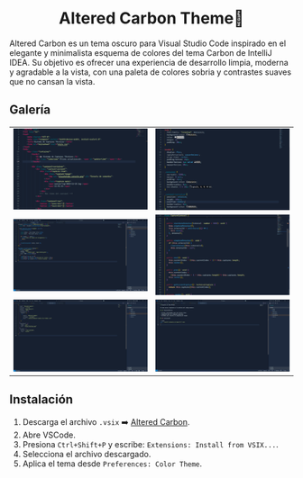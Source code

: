 <h1 align = "center">Altered Carbon Theme🎨</h1>

Altered Carbon es un tema oscuro para Visual Studio Code inspirado en el elegante y minimalista esquema de colores del tema Carbon de IntelliJ IDEA. Su objetivo es ofrecer una experiencia de desarrollo limpia, moderna y agradable a la vista, con una paleta de colores sobria y contrastes suaves que no cansan la vista.

## Galería

<table>
  <tr>
    <td><img src="./public/assets/html.png" width="400"/></td>
    <td><img src="./public/assets/css.png" width="400"/></td>
  </tr>
  <tr>
    <td><img src="./public/assets/js.png" width="400"/></td>
    <td><img src="./public/assets/ts.png" width="400"/></td>
  </tr>
  <tr>
    <td><img src="./public/assets/json.png" width="400"/></td>
    <td><img src="./public/assets/md.png" width="400"/></td>
  </tr>
</table>

## Instalación

1. Descarga el archivo `.vsix` ➡️ [Altered Carbon]().
2. Abre VSCode.
3. Presiona `Ctrl+Shift+P` y escribe: `Extensions: Install from VSIX...`.
4. Selecciona el archivo descargado.
5. Aplica el tema desde `Preferences: Color Theme`.